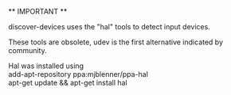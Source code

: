                                                                   
 ** IMPORTANT **                                                  
                                                                  
 discover-devices uses the "hal" tools to detect input devices.   
                                                                  
 These tools are obsolete, udev is the first alternative indicated by community.                                                 
                                                                  
 Hal was installed using                                          
  add-apt-repository ppa:mjblenner/ppa-hal                        
  apt-get update && apt-get install hal                           
